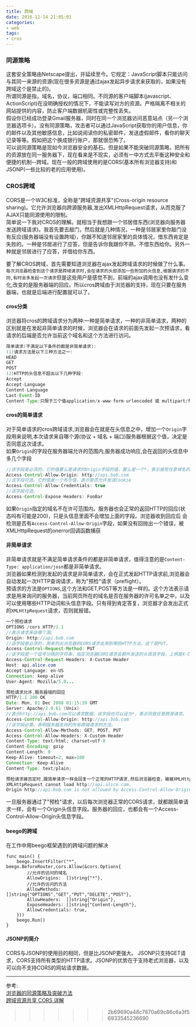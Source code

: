 ```yaml
---
title: 跨域
date: 2016-12-14 21:05:01
categories: 
- web
tags:
- cros
--- 
```

### 同源策略 
这套安全策略由Netscape提出，并延续至今。它规定：JavaScript脚本只能访问与其同一来源的资源(现在很多资源是通过ajax发起异步请求来获取的，如果没有跨域这个是禁止的)。  
所谓同源是指，域名，协议，端口相同。不同源的客户端脚本(javascript、ActionScript)在没明确授权的情况下，不能读写对方的资源。严格隔离不相关的网站提供的内容，防止客户端数据机密性或完整性丢失。  
假设你已经成功登录Gmail服务器，同时在同一个浏览器访问恶意站点（另一个浏览器选项卡）。没有同源策略，攻击者可以通过JavaScript获取你的用户信息，你的邮件以及其他敏感信息，比如说阅读你的私密邮件，发送虚假邮件，看你的聊天记录等等。假如把这个换成银行账户，那就很恐怖了。   
可以说同源策略是现如今浏览器安全的基石。但是如果不能突破同源策略，把所有的资源放在同一服务器下，现在看来是不现实，必须有一中方式去平衡这种安全和便捷的机制--跨域。现在一般的跨域使用的是CORS(基本所有浏览器支持)和JSONP(一些比较的老的应用使用)。  
### CROS跨域  
CORS是一个W3C标准，全称是"跨域资源共享"(Cross-origin resource sharing)。它允许浏览器向跨源服务器,发出XMLHttpRequest请求，从而克服了AJAX只能同源使用的限制。  
简单说一下我对CROS的理解。就相当于我想跟一个邻居借东西(浏览器向服务器发送跨域请求)。我首先要去敲门，然后就是几种情况，一种是邻居家里你敲门没有反应(服务器端没有设置跨域)，你跟不知道邻居家里的具体情况，借东西肯定是失败的。一种是邻居进行了应答，但是告诉你我跟你不熟，不借东西给你。另外一种就是邻居进行了应答，并借给你东西。
<!--more-->  
要了解CROS跨域，首先需要知道浏览器在ajax发起跨域请求的时候做了什么事。  
`每次浏览器检查到这个请求是跨域请求时,会在请求的头部添加一些附加的头信息,根据请求的不同,有时会多发起一次请求`但是这些用户是感觉不到，前端的ajax调用也没有发什么变化,改变的是服务器端的回应。所以cros跨域由于浏览器的支持，现在只要在服务器端，也就是后端进行配置就可以了。  
#### cros分类
浏览器将cros的跨域请求分为两种:一种是简单请求，一种的非简单请求，两种的区别就是在发起非简单请求的时候，浏览器会在请求的前面先发起一次预请求，看请求的后端是否允许当前这个域名和这个方法进行访问。

```java
简单请求(不满足以下条件的都是非简单请求):
(1)请求方法是以下三种方法之一:
HEAD
GET
POST
(2)HTTP的头信息不超出以下几种字段:
Accept
Accept-Language
Content-Language
Last-Event-ID
Content-Type:只限于三个值application/x-www-form-urlencoded 或 multipart/form-data 或text/plain
```
#### cros的简单请求
对于简单请求的cros跨域请求,浏览器会在就是在头信息之中，增加一个`Origin`字段用来说明,本次请求来自哪个源(协议 + 域名 + 端口)服务器根据这个值，决定是否同意这次请求。  
如果`Origin`的字段在服务器端允许的范围内,服务器成功响应,会在返回的头信息中多几个字段

```java
//该字段是必须的。它的值要么是请求时Origin字段的值，要么是一个*，表示接受任意域名的请求。
Access-Control-Allow-Origin: http://api.bob.com
//该字段可选。它的值是一个布尔值，表示是否允许发送Cookie
Access-Control-Allow-Credentials: true
//该字段可选。
Access-Control-Expose-Headers: FooBar
```
如果`Origin`指定的域名不在许可范围内。服务器也会正常的返回HTTP的回应(状态吗有可能是200)，只是头信息里面不会增加上面的字段。浏览器收到回应后 会检测是否有`Access-Control-Allow-Origin`字段，如果没有回抛出一个错误，被XMLHttpRequest的onerror回调函数捕获
#### 非简单请求  
非简单请求就是不满足简单请求条件的都是非简单请求，值得注意的是`Content-Type: application/josn`都是非简单请求。  
浏览器如果检测到发起的请求是非简单请求，会在正式发起HTTP请求前,浏览器会自动发起一次HTTP查询请求，称为"预检"请求（preflight）。  
预请求的方法是`OPTIONS`,这个方法和GET,POST等方法是一样的。这个方法表示请求是用来询问的服务器，当前网页所在的域名是否在服务器的许可名单之中，以及可以使用哪些HTTP动词和头信息字段。只有得到肯定答复，浏览器才会发出正式的`XMLHttpRequest`请求，否则就报错。

```java
一个预检请求
OPTIONS /cors HTTP/1.1
//表示请求来自哪个源。
Origin: http://api.bob.com
//该字段是必须的，用来列出浏览器的CORS请求会用到哪些HTTP方法，这个是PUT。
Access-Control-Request-Method: PUT
//该字段是一个逗号分隔的字符串，指定浏览器CORS请求会额外发送的头信息字段，上例是X-Custom-Header。
Access-Control-Request-Headers: X-Custom-Header
Host: api.alice.com
Accept-Language: en-US
Connection: keep-alive
User-Agent: Mozilla/5.0...

预检请求允许,服务器端的回应
HTTP/1.1 200 OK
Date: Mon, 01 Dec 2008 01:15:39 GMT
Server: Apache/2.0.61 (Unix)
//表示http://api.bob.com可以请求数据。该字段也可以设为*，表示同意任意跨源请求。
Access-Control-Allow-Origin: http://api.bob.com
//该字段必需，表明服务器支持的所有跨域请求的方法。
Access-Control-Allow-Methods: GET, POST, PUT
Access-Control-Allow-Headers: X-Custom-Header
Content-Type: text/html; charset=utf-8
Content-Encoding: gzip
Content-Length: 0
Keep-Alive: timeout=2, max=100
Connection: Keep-Alive
Content-Type: text/plain;

预检请求被否定时,跟简单请求一样会回复一个正常的HTTP请求,然后浏览器检查，被被XMLHttpRequest对象的onerror回调函数捕获就会报错
XMLHttpRequest cannot load http://api.alice.com.
Origin http://api.bob.com is not allowed by Access-Control-Allow-Origin.
```
一旦服务器通过了"预检"请求，以后每次浏览器正常的CORS请求，就都跟简单请求一样，会有一个Origin头信息字段。服务器的回应，也都会有一个Access-Control-Allow-Origin头信息字段。
#### beego的跨域
在工作中用beego框架遇到的跨域问题的解决

```golang
func main() {
	beego.InsertFilter("*", beego.BeforeRouter,cors.Allow(&cors.Options{
		//允许的访问的域名
		AllowOrigins:  []string{"*"},
		//允许的访问的方法
		AllowMethods:  []string{"OPTIONS","GET","PUT","DELETE","POST"},
		AllowHeaders:  []string{"Origin"},
		ExposeHeaders: []string{"Content-Length"},
		AllowCredentials: true,
	}))
	beego.Run()
}
```
#### JSONP的简介
CORS与JSONP的使用目的相同，但是比JSONP更强大。
JSONP只支持GET请求，CORS支持所有类型的HTTP请求。JSONP的优势在于支持老式浏览器，以及可以向不支持CORS的网站请求数据。


----  
参考:  
[浏览器的同源策略及突破方法](http://blog.leanote.com/post/tamamoran/%E6%B5%8F%E8%A7%88%E5%99%A8%E7%9A%84%E5%90%8C%E6%BA%90%E7%AD%96%E7%95%A5%E5%8F%8A%E7%AA%81%E7%A0%B4%E6%96%B9%E6%B3%95)  
[跨域资源共享 CORS 详解](http://www.ruanyifeng.com/blog/2016/04/cors.html)
>>>>>>> 2b69690a48c7870a69c86c6a3f56933545236690
